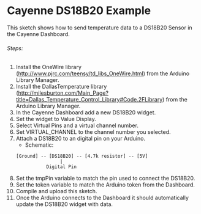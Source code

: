 # Cayenne DS18B20 Example

This sketch shows how to send temperature data to a DS18B20 Sensor in the Cayenne Dashboard.

###### Steps:
1. Install the OneWire library (http://www.pjrc.com/teensy/td_libs_OneWire.html) from the Arduino Library Manager.
2. Install the DallasTemperature library (http://milesburton.com/Main_Page?title=Dallas_Temperature_Control_Library#Code.2FLibrary) from the Arduino Library Manager.
3. In the Cayenne Dashboard add a new DS18B20 widget.
4. Set the widget to Value Display.
5. Select Virtual Pins and a virtual channel number.
6. Set VIRTUAL_CHANNEL to the channel number you selected.
7. Attach a DS18B20 to an digital pin on your Arduino.
   * Schematic:
   ```
   [Ground] -- [DS18B20] -- [4.7k resistor] -- [5V]
                   |
              Digital Pin
   ```
8. Set the tmpPin variable to match the pin used to connect the DS18B20.
9. Set the token variable to match the Arduino token from the Dashboard.
10. Compile and upload this sketch.
11. Once the Arduino connects to the Dashboard it should automatically update the DS18B20 widget with data.